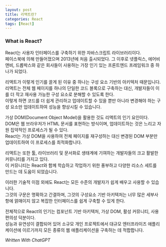 ```yaml
---
layout: post
title: 리액트란?
categories: React
tags: [React]
---
```


### What is React?

React는 사용자 인터페이스를 구축하기 위한 자바스크립트 라이브러리이다.  
페이스북에 의해 만들어졌으며 2013년에 처음 출시되었다. 그 이후로 넷플릭스, 에어비앤비, 드롭박스와 같은 회사들이 사용하는 가장 인기 있는 프론트엔드 프레임워크 중 하나가 되었다.

리액트가 이렇게 인기를 끌게 된 이유 중 하나는 구성 요소 기반의 아키텍처 때문입니다.  
리액트는 전체 웹 페이지를 하나의 단일한 코드 블록으로 구축하는 대신, 개발자들이 이를 더 작고 재사용 가능한 구성 요소로 분해할 수 있도록 한다.  
이렇게 하면 코드를 더 쉽게 관리하고 업데이트할 수 있을 뿐만 아니라 변경해야 하는 구성 요소만 업데이트하여 성능을 향상시킬 수 있습니다.

가상 DOM(Document Object Model)을 활용한 것도 리액트의 인기 요인이다.  
DOM은 웹 브라우저가 HTML 문서를 표현하는 방식이며, 업데이트하는 것은 느리고 자원 집약적인 프로세스가 될 수 있다.  
React는 가상 DOM을 사용하여 전체 페이지를 재구성하는 대신 변경된 DOM 부분만 업데이트하여 이 프로세스를 최적화합니다.

리액트는 또한 툴, 라이브러리 및 문서화로 생태계에 기여하는 개발자들의 크고 활발한 커뮤니티를 가지고 있다.  
이 커뮤니티는 React와 함께 학습하고 작업하기 위한 풍부하고 다양한 리소스 세트를 만드는 데 도움이 되었습니다.

이러한 기술적 이점 외에도 React는 모든 수준의 개발자가 쉽게 배우고 사용할 수 있습니다.  
그것의 구문은 명확하고 간결하며, 그것의 구성요소 기반 아키텍처는 너무 많은 세부사항에 얽매이지 않고 복잡한 인터페이스를 쉽게 구축할 수 있게 한다.

전체적으로 React의 인기는 컴포넌트 기반 아키텍처, 가상 DOM, 활성 커뮤니티, 사용 편의성 덕분이다.  
성능과 유연성이 결합되어 있어 소규모 개인 프로젝트에서 대규모 엔터프라이즈 애플리케이션에 이르기까지 모든 종류의 웹 애플리케이션을 구축하는 데 적합합니다.

_Written With ChatGPT_
